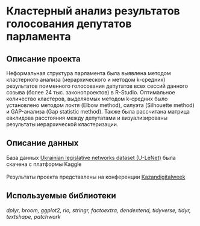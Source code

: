 
# Кластерный анализ результатов голосования депутатов парламента
## Описание проекта
Неформальная структура парламента была выявлена методом кластерного анализа (иерархического и методом k-средних) результатов поименного голосования депутатов всех сессий данного созыва (более 24 тыс. законопроектов) в R-Studio. Оптимальное количество кластеров, выделяемых методом k-средних было установлено методом локтя (Elbow method), силуэта (Silhouette method) и GAP-анализа (Gap statistic method). Также была рассчитана матрица евклидова расстояния между депутатами и визуализированы результаты иерархической кластеризации.

## Описание данных
База данных [Ukrainian legislative networks dataset (U-LeNet)](https://www.kaggle.com/datasets/oleksastepaniuk/ukrainian-parliament-voting) была скачена с платформы Kaggle
<br><br>
Результаты проекта представлены на конференции [Kazandigitalweek](https://kazandigitalweek.com/ru/site)
## Используемые библиотеки
*dplyr, broom, ggplot2, rio, stringr, factoextra, dendextend, tidyverse, tidyr, textshape, patchwork*
